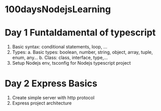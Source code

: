 # 100daysNodejsLearning

# Day 1 Funtaldamental of typescript
1. Basic syntax: conditional statements, loop, ...
2. Types:
   a. Basic types: boolean, number, string, object, array, tuple, enum, any...
   b. Class: class, interface, type,...
3. Setup Nodejs env, tsconfig for Nodejs typescript project

# Day 2 Express Basics
1. Create simple server with http protocol
2. Express project architecture
   
   
